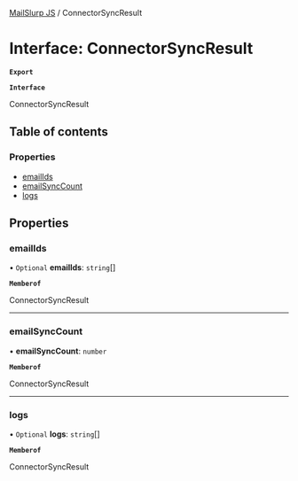 [MailSlurp JS](../README.md) / ConnectorSyncResult

# Interface: ConnectorSyncResult

**`Export`**

**`Interface`**

ConnectorSyncResult

## Table of contents

### Properties

- [emailIds](ConnectorSyncResult.md#emailids)
- [emailSyncCount](ConnectorSyncResult.md#emailsynccount)
- [logs](ConnectorSyncResult.md#logs)

## Properties

### emailIds

• `Optional` **emailIds**: `string`[]

**`Memberof`**

ConnectorSyncResult

___

### emailSyncCount

• **emailSyncCount**: `number`

**`Memberof`**

ConnectorSyncResult

___

### logs

• `Optional` **logs**: `string`[]

**`Memberof`**

ConnectorSyncResult
